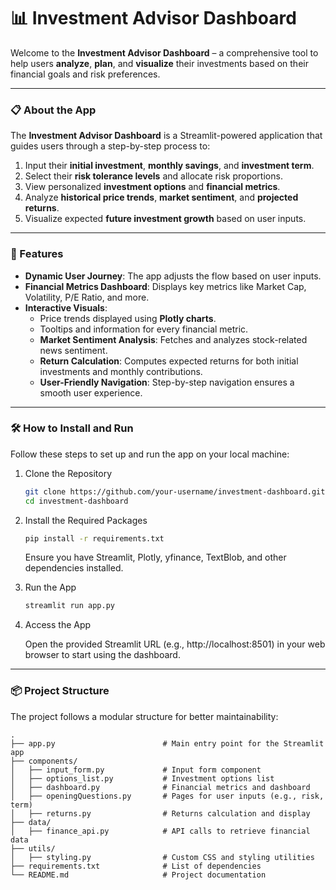 # 📊 Investment Advisor Dashboard

Welcome to the **Investment Advisor Dashboard** – a comprehensive tool to help users **analyze**, **plan**, and **visualize** their investments based on their financial goals and risk preferences.

---

### 📋 About the App

The **Investment Advisor Dashboard** is a Streamlit-powered application that guides users through a step-by-step process to:

1. Input their **initial investment**, **monthly savings**, and **investment term**.
2. Select their **risk tolerance levels** and allocate risk proportions.
3. View personalized **investment options** and **financial metrics**.
4. Analyze **historical price trends**, **market sentiment**, and **projected returns**.
5. Visualize expected **future investment growth** based on user inputs.

---

### 🚀 Features

- **Dynamic User Journey**: The app adjusts the flow based on user inputs.
- **Financial Metrics Dashboard**: Displays key metrics like Market Cap, Volatility, P/E Ratio, and more.
- **Interactive Visuals**:
   - Price trends displayed using **Plotly charts**.
   - Tooltips and information for every financial metric.
   - **Market Sentiment Analysis**: Fetches and analyzes stock-related news sentiment.
   - **Return Calculation**: Computes expected returns for both initial investments and monthly contributions.
   - **User-Friendly Navigation**: Step-by-step navigation ensures a smooth user experience.

---

### 🛠 How to Install and Run

Follow these steps to set up and run the app on your local machine:

1. Clone the Repository
    
    ```bash
    git clone https://github.com/your-username/investment-dashboard.git
    cd investment-dashboard
    ```
2. Install the Required Packages
    
    ```bash
    pip install -r requirements.txt
    ```
   Ensure you have Streamlit, Plotly, yfinance, TextBlob, and other dependencies installed.

3. Run the App
    
    ```bash
    streamlit run app.py
    ```

4. Access the App

	Open the provided Streamlit URL (e.g., http://localhost:8501) in your web browser to start using the dashboard.

--- 
### 📦 Project Structure

The project follows a modular structure for better maintainability:

```plaintext
.
├── app.py                        # Main entry point for the Streamlit app
├── components/
│   ├── input_form.py             # Input form component
│   ├── options_list.py           # Investment options list
│   ├── dashboard.py              # Financial metrics and dashboard
│   ├── openingQuestions.py       # Pages for user inputs (e.g., risk, term)
│   ├── returns.py                # Returns calculation and display
├── data/
│   ├── finance_api.py            # API calls to retrieve financial data
├── utils/
│   ├── styling.py                # Custom CSS and styling utilities
├── requirements.txt              # List of dependencies
└── README.md                     # Project documentation
```